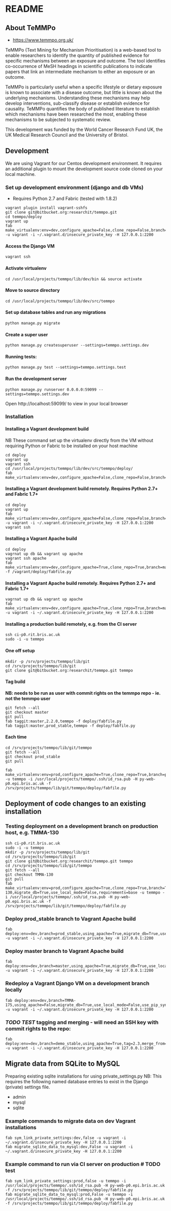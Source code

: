 # README

## About TeMMPo

*  https://www.temmpo.org.uk/

TeMMPo (Text Mining for Mechanism Prioritisation) is a web-based tool to enable researchers to identify the quantity of published evidence for specific mechanisms between an exposure and outcome. The tool identifies co-occurrence of MeSH headings in scientific publications to indicate papers that link an intermediate mechanism to either an exposure or an outcome.

TeMMPo is particularly useful when a specific lifestyle or dietary exposure is known to associate with a disease outcome, but little is known about the underlying mechanisms. Understanding these mechanisms may help develop interventions, sub-classify disease or establish evidence for causality. TeMMPo quantifies the body of published literature to establish which mechanisms have been researched the most, enabling these mechanisms to be subjected to systematic review.

This development was funded by the World Cancer Research Fund UK, the UK Medical Research Council and the University of Bristol.

## Development

We are using Vagrant for our Centos development environment.  It requires an additional plugin to mount the development source code cloned on your local machine.

### Set up development environment (django and db VMs)
- Requires Python 2.7 and Fabric (tested with 1.8.2)
```
vagrant plugin install vagrant-sshfs
git clone git@bitbucket.org:researchit/temmpo.git
cd temmpo/deploy
vagrant up
fab make_virtualenv:env=dev,configure_apache=False,clone_repo=False,branch=None,migrate_db=True,use_local_mode=False,requirements=dev -u vagrant -i ~/.vagrant.d/insecure_private_key -H 127.0.0.1:2200
```

#### Access the Django VM
```
vagrant ssh
```

#### Activate virtualenv
```
cd /usr/local/projects/temmpo/lib/dev/bin && source activate
```

#### Move to source directory
```
cd /usr/local/projects/temmpo/lib/dev/src/temmpo
```

#### Set up database tables and run any migrations
```
python manage.py migrate
```

#### Create a super user
```
python manage.py createsuperuser --settings=temmpo.settings.dev
```

#### Running tests:
```
python manage.py test --settings=temmpo.settings.test
```

####  Run the development server
```
python manage.py runserver 0.0.0.0:59099 --settings=temmpo.settings.dev
```
Open http://localhost:59099/ to view in your local browser

### Installation

#### Installing a Vagrant development build
NB These command set up the virtualenv directly from the VM without requiring Python or Fabric to be installed on your host machine
```
cd deploy
vagrant up
vagrant ssh
cd /usr/local/projects/temmpo/lib/dev/src/temmpo/deploy/
fab make_virtualenv:env=dev,configure_apache=False,clone_repo=False,branch=None,migrate_db=True,use_local_mode=True,requirements=dev
```

#### Installing a Vagrant development build remotely.  Requires Python 2.7+ and Fabric 1.7+
```
cd deploy
vagrant up
fab make_virtualenv:env=dev,configure_apache=False,clone_repo=False,branch=None,migrate_db=True,use_local_mode=False,requirements=dev -u vagrant -i ~/.vagrant.d/insecure_private_key -H 127.0.0.1:2200
vagrant ssh
```

#### Installing a Vagrant Apache build
```
cd deploy
vagrnat up db && vagrant up apache
vagrant ssh apache
fab make_virtualenv:env=dev,configure_apache=True,clone_repo=True,branch=master,migrate_db=True,use_local_mode=True,requirements=base -f /vagrant/deploy/fabfile.py
```

#### Installing a Vagrant Apache build remotely.  Requires Python 2.7+ and Fabric 1.7+
```
vagrnat up db && vagrant up apache
fab make_virtualenv:env=dev,configure_apache=True,clone_repo=True,branch=master,migrate_db=True,use_local_mode=False,requirements=base -u vagrant -i ~/.vagrant.d/insecure_private_key -H 127.0.0.1:2200
```

#### Installing a production build remotely, e.g. from the CI server
```
ssh ci-p0.rit.bris.ac.uk
sudo -i -u temmpo
```

#### One off setup
```
mkdir -p /srv/projects/temmpo/lib/git
cd /srv/projects/temmpo/lib/git
git clone git@bitbucket.org:researchit/temmpo.git temmpo
```

#### Tag build
**NB: needs to be run as user with commit rights on the temmpo repo - ie. not the temmpo user**
```
git fetch --all
git checkout master
git pull
fab taggit:master,2.2.0,temmpo -f deploy/fabfile.py
fab taggit:master,prod_stable,temmpo -f deploy/fabfile.py
```

#### Each time
```
cd /srv/projects/temmpo/lib/git/temmpo
git fetch --all
git checkout prod_stable
git pull

fab make_virtualenv:env=prod,configure_apache=True,clone_repo=True,branch=prod_stable,migrate_db=True,use_local_mode=False,requirements=base -u temmpo -i /usr/local/projects/temmpo/.ssh/id_rsa.pub -H py-web-p0.epi.bris.ac.uk -f /srv/projects/temmpo/lib/git/temmpo/deploy/fabfile.py
```

## Deployment of code changes to an existing installation

### Testing deployment on a development branch on production host, e.g. TMMA-130
```
ssh ci-p0.rit.bris.ac.uk
sudo -i -u temmpo
mkdir -p /srv/projects/temmpo/lib/git
cd /srv/projects/temmpo/lib/git
git clone git@bitbucket.org:researchit/temmpo.git temmpo
cd /srv/projects/temmpo/lib/git/temmpo
git fetch --all
git checkout TMMA-130
git pull
fab make_virtualenv:env=prod,configure_apache=True,clone_repo=True,branch=TMMA-130,migrate_db=True,use_local_mode=False,requirements=base -u temmpo -i /usr/local/projects/temmpo/.ssh/id_rsa.pub -H py-web-p0.epi.bris.ac.uk -f /srv/projects/temmpo/lib/git/temmpo/deploy/fabfile.py
```

### Deploy prod_stable branch to Vagrant Apache build
	fab deploy:env=dev,branch=prod_stable,using_apache=True,migrate_db=True,use_local_mode=False,use_pip_sync=False,requirements=base -u vagrant -i ~/.vagrant.d/insecure_private_key -H 127.0.0.1:2200

### Deploy master branch to Vagrant Apache build
	fab deploy:env=dev,branch=master,using_apache=True,migrate_db=True,use_local_mode=False,use_pip_sync=False,requirements=base -u vagrant -i ~/.vagrant.d/insecure_private_key -H 127.0.0.1:2200

### Redeploy a Vagrant Django VM on a development branch locally
	fab deploy:env=dev,branch=TMMA-175,using_apache=False,migrate_db=True,use_local_mode=False,use_pip_sync=True,requirements=base -u vagrant -i ~/.vagrant.d/insecure_private_key -H 127.0.0.1:2200

### *TODO TEST* tagging and merging - will need an SSH key with commit rights to the repo:
	fab deploy:env=dev,branch=demo_stable,using_apache=True,tag=2.3,merge_from=master,migrate_db=True,use_local_mode=False,use_pip_sync=False,requirements=base -u vagrant -i ~/.vagrant.d/insecure_private_key -H 127.0.0.1:2200


## Migrate data from SQLite to MySQL
Preparing existing sqlite installations for using private_settings.py NB: This requires the following named database entries to exist in the Django (private) settings file.

* admin
* mysql
* sqlite

### Example commands to migrate data on dev Vagrant installations

	fab sym_link_private_settings:dev,false -u vagrant -i ~/.vagrant.d/insecure_private_key -H 127.0.0.1:2200
	fab migrate_sqlite_data_to_mysql:dev,False -u vagrant -i ~/.vagrant.d/insecure_private_key -H 127.0.0.1:2200

### Example command to run via CI server on production # TODO test

	fab sym_link_private_settings:prod,false -u temmpo -i /usr/local/projects/temmpo/.ssh/id_rsa.pub -H py-web-p0.epi.bris.ac.uk -f /srv/projects/temmpo/lib/git/temmpo/deploy/fabfile.py
	fab migrate_sqlite_data_to_mysql:prod,False -u temmpo -i /usr/local/projects/temmpo/.ssh/id_rsa.pub -H py-web-p0.epi.bris.ac.uk -f /srv/projects/temmpo/lib/git/temmpo/deploy/fabfile.py
